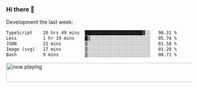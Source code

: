 ### Hi there 👋

Development the last week:
<!--START_SECTION:waka-->

```txt
TypeScript    20 hrs 49 mins  ██████████████████████▓░░   90.31 %
Less          1 hr 19 mins    █▒░░░░░░░░░░░░░░░░░░░░░░░   05.74 %
JSON          21 mins         ▒░░░░░░░░░░░░░░░░░░░░░░░░   01.58 %
Image (svg)   17 mins         ▒░░░░░░░░░░░░░░░░░░░░░░░░   01.28 %
Bash          9 mins          ▒░░░░░░░░░░░░░░░░░░░░░░░░   00.71 %
```

<!--END_SECTION:waka-->

<!--
**JASONPANGGO/jasonpanggo** is a ✨ _special_ ✨ repository because its `README.md` (this file) appears on your GitHub profile.

Here are some ideas to get you started:

- 🔭 I’m currently working on ...
- 🌱 I’m currently learning ...
- 👯 I’m looking to collaborate on ...
- 🤔 I’m looking for help with ...
- 💬 Ask me about ...
- 📫 How to reach me: ...
- 😄 Pronouns: ...
- ⚡ Fun fact: ...
-->

<a href="https://volt.fm/user/q8yd9e79csfr57rt" target="_blank"><img src="https://spotify-badge-egoist.vercel.app/api/now-playing" width="540" height="52" alt="now playing"></a>
